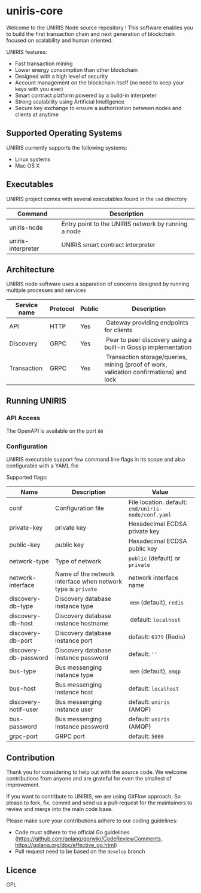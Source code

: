 # uniris-core

Welcome to the UNIRIS Node source repository ! This software enables you to build the first transaction chain and next generation of blockchain focused on scalability and human oriented.

UNIRIS features:

- Fast transaction mining
- Lower energy consomption than other blockchain
- Designed with a high level of security
- Account management on the blockchain  itself (no need to keep your keys with you ever)
- Smart contract platform powered by a build-in interpreter
- Strong scalability using Artificial Intelligence 
- Secure key exchange to ensure a authorization between nodes and clients at anytime

## Supported Operating Systems

UNIRIS currently supports the following systems:

- Linux systems
- Mac OS X

## Executables

UNIRIS project comes with several executables found in the `cmd` directory

| Command            | Description | 
| -------------------|-------------| 
| uniris-node        | Entry point to the UNIRIS network by running a node 
| uniris-interpreter | UNIRIS smart contract interpreter

## Architecture

UNIRIS node software uses a separation of concerns designed by running multiple processes and services

| Service name | Protocol | Public | Description |
| ------------ | ---------| -------| ----------- |
| API          | HTTP     | Yes    | Gateway providing endpoints for clients |
| Discovery    | GRPC     | Yes    | Peer to peer discovery using a built-in Gossip implementation |
| Transaction  | GRPC     | Yes    | Transaction storage/queries, mining (proof of work, validation confirmations) and lock |

## Running UNIRIS

### API Access

The OpenAPI is available on the port `80`

### Configuration

UNIRIS executable support few command line flags in its scope and also configurable with a YAML file

Supported flags:

| Name | Description | Value |
| ---- | ----------- | ---- |
| conf | Configuration file | File location. default: `cmd/uniris-node/conf.yaml` |
| private-key|  private key | Hexadecimal ECDSA private key
| public-key |  public key | Hexadecimal ECDSA public key
| network-type | Type of network | `public` (default) or `private` |
| network-interface | Name of the network interface when network type is `private` | network interface name
| discovery-db-type|Discovery database instance type | `mem` (default), `redis` |
| discovery-db-host| Discovery database instance hostname | default: `localhost` |
| discovery-db-port | Discovery database instance port | default: `6379` (Redis) |
| discovery-db-password | Discovery database instance password | default: `''`
| bus-type| Bus messenging instance type | `mem` (default), `amqp` |
| bus-host | Bus messenging instance host | default: `localhost`|
| discovery-notif-user | Bus messenging instance user | default: `uniris` (AMQP) |
| bus-password | Bus messenging instance password | default: `uniris` (AMQP) |
| grpc-port | GRPC port | default: `5000`|

## Contribution

Thank you for considering to help out with the source code.
We welcome contributions from anyone and are grateful for even the smallest of improvement.

If you want to contribute to UNIRIS, we are using GitFlow approach. So please to fork, fix, commit and send us a pull-request for the maintainers to review and merge into the main code base. 

Please make sure your contributions adhere to our coding guidelines:
- Code must adhere to the official Go guidelines (https://github.com/golang/go/wiki/CodeReviewComments, https://golang.org/doc/effective_go.html)
- Pull request need to be based on the `develop` branch

## Licence

GPL
